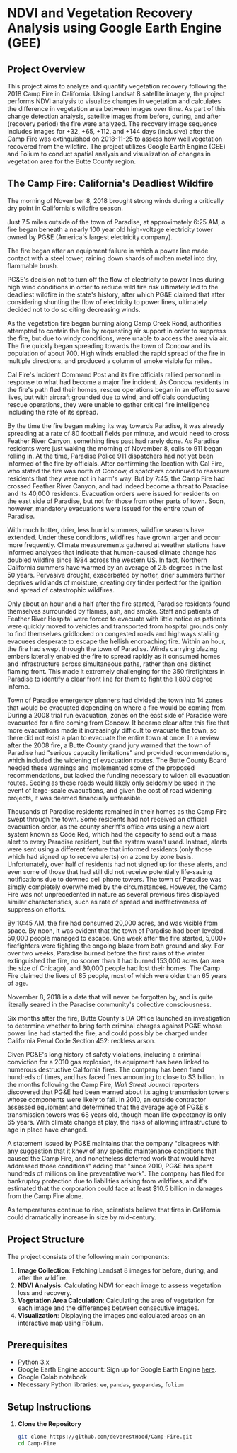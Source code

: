 # NDVI and Vegetation Recovery Analysis using Google Earth Engine (GEE)

## Project Overview

This project aims to analyze and quantify vegetation recovery following the 2018 Camp Fire in California. Using Landsat 8 satellite imagery, the project performs NDVI analysis to visualize changes in vegetation and calculates the difference in vegetation area between images over time. As part of this change detection analysis, satellite images from before, during, and after (recovery period) the fire were analyzed. The recovery image sequence includes images for +32, +65, +112, and +144 days (inclusive) after the Camp Fire was extinguished on 2018-11-25 to assess how well vegetation recovered from the wildfire. The project utilizes Google Earth Engine (GEE) and Folium to conduct spatial analysis and visualization of changes in vegetation area for the Butte County region.

## The Camp Fire: California's Deadliest Wildfire
The morning of November 8, 2018 brought strong winds during a critically dry point in California's wildfire season.

Just 7.5 miles outside of the town of Paradise, at approximately 6:25 AM, a fire began beneath a nearly 100 year old high-voltage electricity tower owned by PG&E (America's largest electricity company).

The fire began after an equipment failure in which a power line made contact with a steel tower, raining down shards of molten metal into dry, flammable brush.

PG&E's decision not to turn off the flow of electricity to power lines during high wind conditions in order to reduce wild fire risk ultimately led to the deadliest wildfire in the state's history, after which PG&E claimed that after considering shunting the flow of electricity to power lines, ultimately decided not to do so citing decreasing winds.

As the vegetation fire began burning along Camp Creek Road, authorities attempted to contain the fire by requesting air support in order to suppress the fire, but due to windy conditions, were unable to access the area via air. The fire quickly began spreading towards the town of Concow and its population of about 700. High winds enabled the rapid spread of the fire in multiple directions, and produced a column of smoke visible for miles.

Cal Fire's Incident Command Post and its fire officials rallied personnel in response to what had become a major fire incident. As Concow residents in the fire's path fled their homes, rescue operations began in an effort to save lives, but with aircraft grounded due to wind, and officials conducting rescue operations, they were unable to gather critical fire intelligence including the rate of its spread.

By the time the fire began making its way towards Paradise, it was already spreading at a rate of 80 football fields per minute, and would need to cross Feather River Canyon, something fires past had rarely done. As Paradise residents were just waking the morning of November 8, calls to 911 began rolling in. At the time, Paradise Police 911 dispatchers had not yet been informed of the fire by officials. After confirming the location with Cal Fire, who stated the fire was north of Concow, dispatchers continued to reassure residents that they were not in harm's way. But by 7:45, the Camp Fire had crossed Feather River Canyon, and had indeed become a threat to Paradise and its 40,000 residents. Evacuation orders were issued for residents on the east side of Paradise, but not for those from other parts of town. Soon, however, mandatory evacuations were issued for the entire town of Paradise.

With much hotter, drier, less humid summers, wildfire seasons have extended. Under these conditions, wildfires have grown larger and occur more frequently. Climate measurements gathered at weather stations have informed analyses that indicate that human-caused climate change has doubled wildfire since 1984 across the western US. In fact, Northern California summers have warmed by an average of 2.5 degrees in the last 50 years. Pervasive drought, exacerbated by hotter, drier summers further deprives wildlands of moisture, creating dry tinder perfect for the ignition and spread of catastrophic wildfires.

Only about an hour and a half after the fire started, Paradise residents found themselves surrounded by flames, ash, and smoke. Staff and patients of Feather River Hospital were forced to evacuate with little notice as patients were quickly moved to vehicles and transported from hospital grounds only to find themselves gridlocked on congested roads and highways stalling evacuees desperate to escape the hellish encroaching fire. Within an hour, the fire had swept through the town of Paradise. Winds carrying blazing embers laterally enabled the fire to spread rapidly as it consumed homes and infrastructure across simultaneous paths, rather than one distinct flaming front. This made it extremely challenging for the 350 firefighters in Paradise to identify a clear front line for them to fight the 1,800 degree inferno.

Town of Paradise emergency planners had divided the town into 14 zones that would be evacuated depending on where a fire would be coming from. During a 2008 trial run evacuation, zones on the east side of Paradise were evacuated for a fire coming from Concow. It became clear after this fire that more evacuations made it increasingly difficult to evacuate the town, so there did not exist a plan to evacuate the entire town at once. In a review after the 2008 fire, a Butte County grand jury warned that the town of Paradise had "serious capacity limitations" and provided recommendations, which included the widening of evacuation routes. The Butte County Board heeded these warnings and implemented some of the proposed recommendations, but lacked the funding necessary to widen all evacuation routes. Seeing as these roads would likely only seldomly be used in the event of large-scale evacuations, and given the cost of road widening projects, it was deemed financially unfeasible.

Thousands of Paradise residents remained in their homes as the Camp Fire swept through the town. Some residents had not received an official evacuation order, as the county sheriff's office was using a new alert system known as Code Red, which had the capacity to send out a mass alert to every Paradise resident, but the system wasn't used. Instead, alerts were sent using a different feature that informed residents (only those which had signed up to receive alerts) on a zone by zone basis. Unfortunately, over half of residents had not signed up for these alerts, and even some of those that had still did not receive potentially life-saving notifications due to downed cell phone towers. The town of Paradise was simply completely overwhelmed by the circumstances. However, the Camp Fire was not unprecedented in nature as several previous fires displayed similar characteristics, such as rate of spread and ineffectiveness of suppression efforts.

By 10:45 AM, the fire had consumed 20,000 acres, and was visible from space. By noon, it was evident that the town of Paradise had been leveled. 50,000 people managed to escape. One week after the fire started, 5,000+ firefighters were fighting the ongoing blaze from both ground and sky. For over two weeks, Paradise burned before the first rains of the winter extinguished the fire, no sooner than it had burned 153,000 acres (an area the size of Chicago), and 30,000 people had lost their homes. The Camp Fire claimed the lives of 85 people, most of which were older than 65 years of age.

November 8, 2018 is a date that will never be forgotten by, and is quite literally seared in the Paradise community's collective consciousness.

Six months after the fire, Butte County's DA Office launched an investigation to determine whether to bring forth criminal charges against PG&E whose power line had started the fire, and could possibly be charged under California Penal Code Section 452: reckless arson.

Given PG&E's long history of safety violations, including a criminal conviction for a 2010 gas explosion, its equipment has been linked to numerous destructive California fires. The company has been fined hundreds of times, and has faced fines amounting to close to $3 billion. In the months following the Camp Fire, *Wall Street Journal* reporters discovered that PG&E had been warned about its aging transmission towers whose components were likely to fail. In 2010, an outside contractor assessed equipment and determined that the average age of PG&E's transmission towers was 68 years old, though mean life expectancy is only 65 years. With climate change at play, the risks of allowing infrastructure to age in place have changed.

A statement issued by PG&E maintains that the company "disagrees with any suggestion that it knew of any specific maintenance conditions that caused the Camp Fire, and nonetheless deferred work that would have addressed those conditions" adding that "since 2010, PG&E has spent hundreds of millions on line preventative work". The company has filed for bankruptcy protection due to liabilities arising from wildfires, and it's estimated that the corporation could face at least $10.5 billion in damages from the Camp Fire alone.

As temperatures continue to rise, scientists believe that fires in California could dramatically increase in size by mid-century.

## Project Structure

The project consists of the following main components:

1. **Image Collection**: Fetching Landsat 8 images for before, during, and after the wildfire.
2. **NDVI Analysis**: Calculating NDVI for each image to assess vegetation loss and recovery.
3. **Vegetation Area Calculation**: Calculating the area of vegetation for each image and the differences between consecutive images.
4. **Visualization**: Displaying the images and calculated areas on an interactive map using Folium.

## Prerequisites

- Python 3.x
- Google Earth Engine account: Sign up for Google Earth Engine [here](https://code.earthengine.google.com/register).
- Google Colab notebook
- Necessary Python libraries: `ee`, `pandas`, `geopandas`, `folium`

## Setup Instructions

1. **Clone the Repository**

   ```bash
   git clone https://github.com/deverestHood/Camp-Fire.git
   cd Camp-Fire

